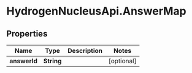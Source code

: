 # HydrogenNucleusApi.AnswerMap

## Properties
Name | Type | Description | Notes
------------ | ------------- | ------------- | -------------
**answerId** | **String** |  | [optional] 


